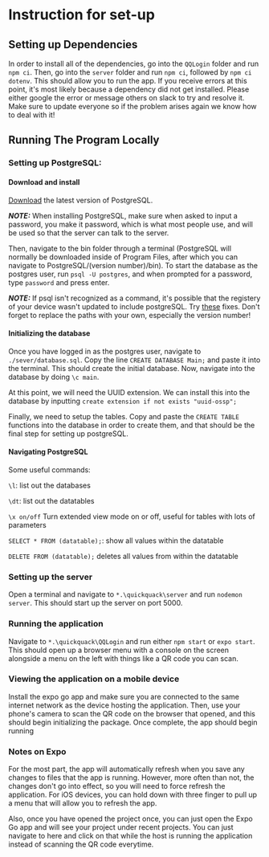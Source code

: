# Instruction for set-up

## Setting up Dependencies

In order to install all of the dependencies, go into the `QQLogin` folder and run `npm ci`. Then, go into the `server` folder and run `npm ci`, followed by `npm ci dotenv`. This should allow you to run the app. If you receive errors at this point, it's most likely because a dependency did not get installed. Please either google the error or message others on slack to try and resolve it. Make sure to update everyone so if the problem arises again we know how to deal with it!

## Running The Program Locally

### Setting up PostgreSQL:

#### Download and install
[Download](https://www.postgresql.org/) the latest version of PostgreSQL. 

***NOTE:*** 
When installing PostgreSQL, make sure when asked to input a password, you make it password, which is what most people use, and will be used so that the server can talk to the server.

Then, navigate to the bin folder through a terminal (PostgreSQL will normally be downloaded inside of Program Files, after which you can navigate to PostgreSQL/(version number)/bin). To start the database as the postgres user, run `psql -U postgres`, and when prompted for a password, type `password` and press enter.

***NOTE:*** 
If psql isn't recognized as a command, it's possible that the registery of your device wasn't updated to include postgreSQL. Try [these](https://stackoverflow.com/questions/30401460/postgres-psql-not-recognized-as-an-internal-or-external-command) fixes. Don't forget to replace the paths with your own, especially the version number!

#### Initializing the database

Once you have logged in as the postgres user, navigate to `./sever/database.sql`. Copy the line `CREATE DATABASE Main;` and paste it into the terminal. This should create the initial database. Now, navigate into the database by doing `\c main`.

At this point, we will need the UUID extension. We can install this into the database by inputting `create extension if not exists "uuid-ossp";`

Finally, we need to setup the tables. Copy and paste the `CREATE TABLE` functions into the database in order to create them, and that should be the final step for setting up postgreSQL.

#### Navigating PostgreSQL

Some useful commands:

`\l`: list out the databases

`\dt`: list out the datatables

`\x on/off` Turn extended view mode on or off, useful for tables with lots of parameters

`SELECT * FROM (datatable);`: show all values within the datatable

`DELETE FROM (datatable);` deletes all values from within the datatable

### Setting up the server

Open a terminal and navigate to `*.\quickquack\server` and run `nodemon server`. This should start up the server on port 5000.

### Running the application

Navigate to `*.\quickquack\QQLogin` and run either `npm start` or `expo start`. This should open up a browser menu with a console on the screen alongside a menu on the left with things like a QR code you can scan.

### Viewing the application on a mobile device

Install the expo go app and make sure you are connected to the same internet network as the device hosting the application. Then, use your phone's camera to scan the QR code on the browser that opened, and this should begin initializing the package. Once complete, the app should begin running

### Notes on Expo

For the most part, the app will automatically refresh when you save any changes to files that the app is running. However, more often than not, the changes don't go into effect, so you will need to force refresh the application. For iOS devices, you can hold down with three finger to pull up a menu that will allow you to refresh the app.

Also, once you have opened the project once, you can just open the Expo Go app and will see your project under recent projects. You can just navigate to here and click on that while the host is running the application instead of scanning the QR code everytime.
